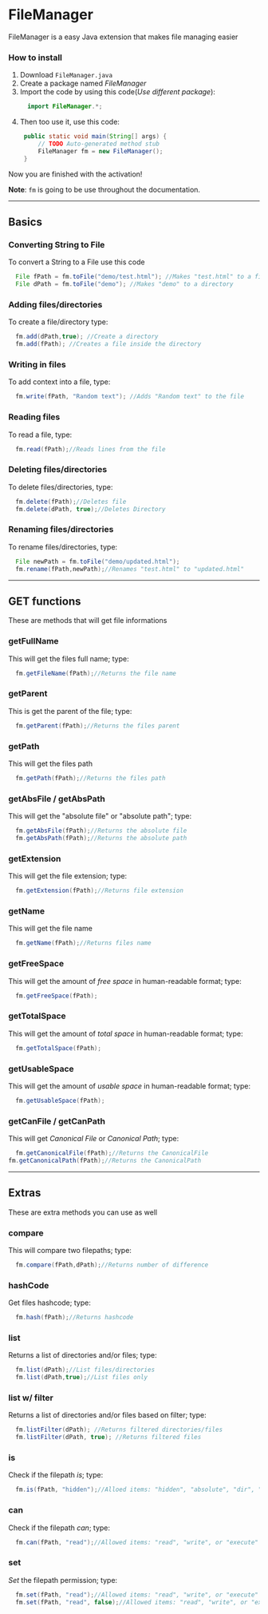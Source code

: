 # FileManager
FileManager is a easy Java extension that makes file managing easier
### How to install
1. Download `FileManager.java`
2. Create a package named _FileManager_
3. Import the code by using this code(_Use different package_):
    ```java
      import FileManager.*;
    ```
4. Then too use it, use this code:
   ```java
    public static void main(String[] args) {
		// TODO Auto-generated method stub
		FileManager fm = new FileManager();
	}
   ```
Now you are finished with the activation! 

**Note**: `fm` is going to be use throughout the documentation.
***
## Basics
### Converting String to File
To convert a String to a File use this code
```java
  File fPath = fm.toFile("demo/test.html"); //Makes "test.html" to a file
  File dPath = fm.toFile("demo"); //Makes "demo" to a directory
```
### Adding files/directories
To create a file/directory type:
```java
  fm.add(dPath,true); //Create a directory
  fm.add(fPath); //Creates a file inside the directory
```
### Writing in files
To add context into a file, type:
```java
  fm.write(fPath, "Random text"); //Adds "Random text" to the file
```
### Reading files
To read a file, type:
```java
  fm.read(fPath);//Reads lines from the file
```
### Deleting files/directories
To delete files/directories, type:
```java
  fm.delete(fPath);//Deletes file
  fm.delete(dPath, true);//Deletes Directory
```
### Renaming files/directories
To rename files/directories, type:
```java
  File newPath = fm.toFile("demo/updated.html");
  fm.rename(fPath,newPath);//Renames "test.html" to "updated.html"
```
***
## GET functions
These are methods that will get file informations

### getFullName
This will get the files full name; type:
```java
  fm.getFileName(fPath);//Returns the file name
```
### getParent
This is get the parent of the file; type:
```java
  fm.getParent(fPath);//Returns the files parent
```
### getPath
This will get the files path
```java
  fm.getPath(fPath);//Returns the files path
```
### getAbsFile / getAbsPath
This will get the "absolute file" or "absolute path"; type:
```java
  fm.getAbsFile(fPath);//Returns the absolute file
  fm.getAbsPath(fPath);//Returns the absolute path
```
### getExtension
This will get the file extension; type:
```java
  fm.getExtension(fPath);//Returns file extension
```
### getName
This will get the file name
```java
  fm.getName(fPath);//Returns files name
```
### getFreeSpace
This will get the amount of _free space_ in human-readable format; type:
```java
  fm.getFreeSpace(fPath);
```
### getTotalSpace
This will get the amount of _total space_ in human-readable format; type:
```java
  fm.getTotalSpace(fPath);
```
### getUsableSpace
This will get the amount of _usable space_ in human-readable format; type:
```java
  fm.getUsableSpace(fPath);
```
### getCanFile / getCanPath
This will get _Canonical File_ or _Canonical Path_; type:
```java
  fm.getCanonicalFile(fPath);//Returns the CanonicalFile
fm.getCanonicalPath(fPath);//Returns the CanonicalPath
```
***
## Extras
These are extra methods you can use as well

### compare
This will compare two filepaths; type:
```java
  fm.compare(fPath,dPath);//Returns number of difference
```
### hashCode
Get files hashcode; type:
```java
  fm.hash(fPath);//Returns hashcode
```
### list
Returns a list of directories and/or files; type:
```java
  fm.list(dPath);//List files/directories
  fm.list(dPath,true);//List files only
```
### list w/ filter
Returns a list of directories and/or files based on filter; type:
```java
  fm.listFilter(dPath); //Returns filtered directories/files
  fm.listFilter(dPath, true); //Returns filtered files
```
### is
Check if the filepath _is_; type:
```java
  fm.is(fPath, "hidden");//Alloed items: "hidden", "absolute", "dir", "file", "exists"
```
### can
Check if the filepath _can_; type:
```java
  fm.can(fPath, "read");//Allowed items: "read", "write", or "execute"
```
### set
_Set_ the filepath permission; type:
```java
  fm.set(fPath, "read");//Allowed items: "read", "write", or "execute"
  fm.set(fPath, "read", false);//Allowed items: "read", "write", or "execute"
```
